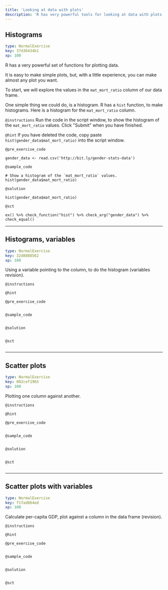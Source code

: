```yaml
---
title: 'Looking at data with plots'
description: 'R has very powerful tools for looking at data with plots.  We explore some simple plots.'
---
```


## Histograms

```yaml
type: NormalExercise
key: 37d36434b1
xp: 100
```

R has a very powerful set of functions for plotting data.

It is easy to make simple plots, but, with a little experience, you can make almost any plot you want.

To start, we will explore the values in the `mat_mort_ratio` column of our data frame.

One simple thing we could do, is a histogram.  R has a `hist` function, to make histograms.  Here is a histogram for the `mat_mort_ratio` column.

`@instructions`
Run the code in the script window, to show the histogram of the `mat_mort_ratio` values.  Click "Submit" when you have finished.

`@hint`
If you have deleted the code, copy paste `hist(gender_data$mat_mort_ratio)`
into the script window.

`@pre_exercise_code`
```{r}
gender_data <- read.csv('http://bit.ly/gender-stats-data')
```

`@sample_code`
```{r}
# Show a histogram of the `mat_mort_ratio` values.
hist(gender_data$mat_mort_ratio)
```

`@solution`
```{r}
hist(gender_data$mat_mort_ratio)
```

`@sct`
```{r}
ex() %>% check_function("hist") %>% check_arg("gender_data") %>% check_equal()
```

---

## Histograms, variables

```yaml
type: NormalExercise
key: 32d8888562
xp: 100
```

Using a variable pointing to the column, to do the histogram (variables
revision).

`@instructions`


`@hint`


`@pre_exercise_code`
```{r}

```

`@sample_code`
```{r}

```

`@solution`
```{r}

```

`@sct`
```{r}

```

---

## Scatter plots

```yaml
type: NormalExercise
key: 002cef1965
xp: 100
```

Plotting one column against another.

`@instructions`


`@hint`


`@pre_exercise_code`
```{r}

```

`@sample_code`
```{r}

```

`@solution`
```{r}

```

`@sct`
```{r}

```

---

## Scatter plots with variables

```yaml
type: NormalExercise
key: f1fad864ed
xp: 100
```

Calculate per-capita GDP, plot against a column in the data frame (revision).

`@instructions`


`@hint`


`@pre_exercise_code`
```{r}

```

`@sample_code`
```{r}

```

`@solution`
```{r}

```

`@sct`
```{r}

```
